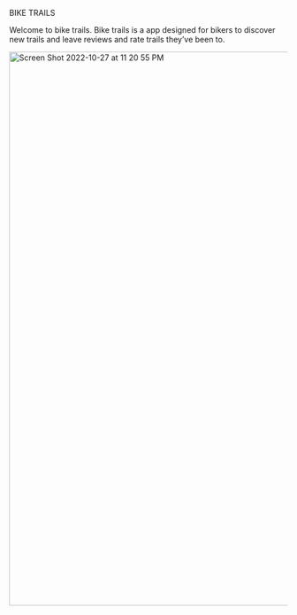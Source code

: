 BIKE TRAILS

Welcome to bike trails. Bike trails is a app designed for bikers to discover new trails and leave reviews and rate trails they’ve been to.


<img width="1000" alt="Screen Shot 2022-10-27 at 11 20 55 PM" src="https://user-images.githubusercontent.com/114190112/198652756-f20a8adf-ed52-40a7-b225-472504c96e72.png">
